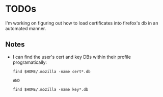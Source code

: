 # TODOs
I'm working on figuring out how to load certificates into firefox's db in an automated manner.

## Notes
- I can find the user's cert and key DBs within their profile programatically:
    ```
    find $HOME/.mozilla -name cert*.db

    AND

    find $HOME/.mozilla -name key*.db
    ```
